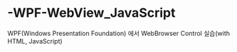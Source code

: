 # -WPF-WebView_JavaScript
WPF(Windows Presentation Foundation) 에서 WebBrowser Control 실습(with HTML, JavaScript)
